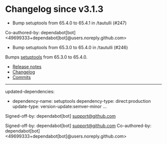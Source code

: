 # Changelog since v3.1.3
- Bump setuptools from 65.4.0 to 65.4.1 in /tautulli (#247)

Co-authored-by: dependabot[bot] <49699333+dependabot[bot]@users.noreply.github.com> 
- Bump setuptools from 65.3.0 to 65.4.0 in /tautulli (#246)

Bumps [setuptools](https://github.com/pypa/setuptools) from 65.3.0 to 65.4.0.
- [Release notes](https://github.com/pypa/setuptools/releases)
- [Changelog](https://github.com/pypa/setuptools/blob/main/CHANGES.rst)
- [Commits](https://github.com/pypa/setuptools/compare/v65.3.0...v65.4.0)

---
updated-dependencies:
- dependency-name: setuptools
  dependency-type: direct:production
  update-type: version-update:semver-minor
...

Signed-off-by: dependabot[bot] <support@github.com>

Signed-off-by: dependabot[bot] <support@github.com>
Co-authored-by: dependabot[bot] <49699333+dependabot[bot]@users.noreply.github.com> 
